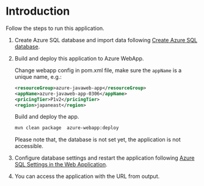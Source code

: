 # Introduction

Follow the steps to run this application.

1. Create Azure SQL database and import data following [Create Azure SQL database](AzureSQL-Setup-For-Sample-App.md).

2. Build and deploy this application to Azure WebApp.

    Change webapp config in pom.xml file, make sure the `appName` is a unique  name, e.g.:

    ```xml
    <resourceGroup>azure-javaweb-app</resourceGroup>
    <appName>azure-javaweb-app-0306</appName>
    <pricingTier>P1v2</pricingTier>
    <region>japaneast</region>
    ```

    Build and deploy the app.

    ```bash
    mvn clean package  azure-webapp:deploy
    ```

    Please note that, the database is not set yet, the application is not accessible.

3. Configure database settings and restart the application following [Azure SQL Settings in the Web Application](AzureSQL-Settings-For-Sample-App.md).

4. You can access the application with the URL from output.